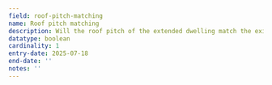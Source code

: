 ```yaml
---
field: roof-pitch-matching
name: Roof pitch matching
description: Will the roof pitch of the extended dwelling match the existing roof pitch
datatype: boolean
cardinality: 1
entry-date: 2025-07-18
end-date: ''
notes: ''
---
```

